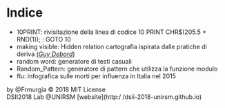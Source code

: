 
# Indice

- 10PRINT: rivisitazione della linea di codice 10 PRINT CHR$(205.5 + RND(1)); : GOTO 10
- making visible: Hidden relation cartografia ispirata dalle pratiche di deriva [(*Guy Debord*)](https://it.wikipedia.org/wiki/Psicogeografia)
- random word: generatore di testi casuali
- Random_Pattern: generatore di pattern che utilizza la funzione modulo
- flu: infografica sulle morti per influenza in Italia nel 2015

by @Frmurgia © 2018 MIT License  
DSII2018 Lab @UNIRSM [website](http:/ /dsii-2018-unirsm.github.io)
